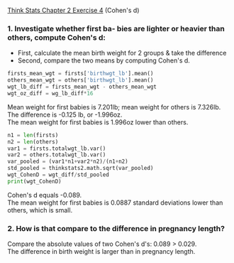 [Think Stats Chapter 2 Exercise 4](http://greenteapress.com/thinkstats2/html/thinkstats2003.html#toc24) (Cohen's d)

### 1. Investigate whether first ba- bies are lighter or heavier than others, compute Cohen's d:
* First, calculate the mean birth weight for 2 groups & take the difference
* Second, compare the two means by computing Cohen's d. 

```python
firsts_mean_wgt = firsts['birthwgt_lb'].mean()
others_mean_wgt = others['birthwgt_lb'].mean()
wgt_lb_diff = firsts_mean_wgt - others_mean_wgt
wgt_oz_diff = wg_lb_diff*16  
```
Mean weight for first babies is 7.201lb; mean weight for others is 7.326lb. The difference is -0.125 lb, or -1.996oz.  
The mean weight for first babies is 1.996oz lower than others.

```python
n1 = len(firsts)
n2 = len(others)
var1 = firsts.totalwgt_lb.var()
var2 = others.totalwgt_lb.var()
var_pooled = (var1*n1+var2*n2)/(n1+n2)
std_pooled = thinkstats2.math.sqrt(var_pooled)
wgt_CohenD = wgt_diff/std_pooled
print(wgt_CohenD)
```
Cohen's d equals -0.089.  
The mean weight for first babies is 0.0887 standard deviations lower than others, which is small.

### 2. How is that compare to the difference in pregnancy length?
Compare the absolute values of two Cohen's d's: 0.089 > 0.029.  
The difference in birth weight is larger than in pregnancy length. 
